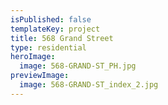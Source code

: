 ```yaml
---
isPublished: false
templateKey: project
title: 568 Grand Street
type: residential
heroImage:
  image: 568-GRAND-ST_PH.jpg
previewImage:
  image: 568-GRAND-ST_index_2.jpg
---
```



